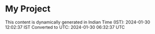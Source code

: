 # My Project

This content is dynamically generated in Indian Time (IST): 2024-01-30 12:02:37 IST
Converted to UTC: 2024-01-30 06:32:37 UTC
